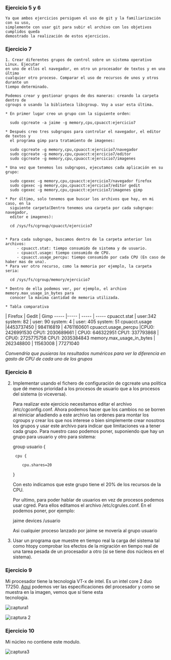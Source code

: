 ### Ejercicio 5 y 6

    Ya que ambos ejercicios persiguen el uso de git y la familiarización con su uso,
    simplemente con usar git para subir el archivo con los objetivos cumplidos queda
    demostrado la realización de estos ejercicios.

### Ejercicio 7

    1. Crear diferentes grupos de control sobre un sistema operativo Linux. Ejecutar 
    en uno de ellos el navegador, en otro un procesador de textos y en uno último 
    cualquier otro proceso. Comparar el uso de recursos de unos y otros durante un 
    tiempo determinado.

    Podemos crear y gestionar grupos de dos maneras: creando la carpeta dentro de
    cgroups o usando la biblioteca libcgroup. Voy a usar esta última.

    * En primer lugar creo un grupo con la siguiente orden:

      sudo cgcreate -a jaime -g memory,cpu,cpuacct:ejercicio7

    * Después creo tres subgrupos para controlar el navegador, el editor de textos y
      el programa gimp para tratamiento de imagenes:
      
      sudo cgcreate -g memory,cpu,cpuacct:ejercicio7/navegador
      sudo cgcreate -g memory,cpu,cpuacct:ejercicio7/editor
      sudo cgcreate -g memory,cpu,cpuacct:ejercicio7/imagenes
      
    * Una vez que tenemos los subgrupos, ejecutamos cada aplicación en su grupo:
      
      sudo cgexec -g memory,cpu,cpuacct:ejercicio7/navegador firefox
      sudo cgexec -g memory,cpu,cpuacct:ejercicio7/editor gedit
      sudo cgexec -g memory,cpu,cpuacct:ejercicio7/imagenes gimp
     
    * Por último, solo tenemos que buscar los archivos que hay, en mi caso, en la 
      siguiente carpeta(Dentro tenemos una carpeta por cada subgrupo: navegador, 
      editor e imagenes):
      
      cd /sys/fs/cgroup/cpuacct/ejercicio7
      
      
    * Para cada subgrupo, buscamos dentro de la carpeta anterior los archivos:
         - cpuacct.stat: tiempo consumido de sistema y de usuario.
         - cpuacct.usage: tiempo consumido de CPU.
         - cpuacct.usage_percpu: tiempo consumido por cada CPU (En caso de haber mas de una).
    * Para ver otro recurso, como la memoria por ejemplo, la carpeta seria:
      
      cd /sys/fs/cgroup/memory/ejercicio7
      
    * Dentro de ella podemos ver, por ejemplo, el archivo memory.max_usage_in_bytes para
      conocer la máxima cantidad de memoria utilizada.

    * Tabla comparativa

 | Firefox | Gedit | Gimp
----- |----- | ----- | -----
cpuacct.stat | user:342 system: 82 | user: 90 system: 4 | user: 405 system: 51
cpuacct.usage |4453737450 | 984116819 | 4761160601
cpuacct.usage_percpu |CPU0: 2426991530 CPU1: 2030689661 | CPU0: 646322951 CPU1: 337793868 | CPU0: 2725775758 CPU1: 2035384843
memory.max_usage_in_bytes | 262348800 | 11563008 | 77271040

*Convendría que pusieras los resultados numéricos para ver la diferencia en gasto de CPU de cada uno de los grupos*


### Ejercicio 8

  2. Implementar usando el fichero de configuración de cgcreate una política que dé menos 
     prioridad a los procesos de usuario que a los procesos del sistema (o viceversa).

     Para realizar este ejercicio necesitamos editar el archivo /etc/cgconfig.conf. Ahora
     podemos hacer que los cambios no se borren al reiniciar añadiendo a este archivo las
     ordenes para montar los cgroups y crear los que nos interese o bien simplemente crear
     nosotros los grupos y usar este archivo para indicar que limitaciones va a tener cada
     grupo. Para nuestro caso podemos poner, suponiendo que hay un grupo para usuario y otro
     para sistema:

       group usuario {

          cpu {

             cpu.shares=20

       }

      Con esto indicamos que este grupo tiene el 20% de los recursos de la CPU.

      Por ultimo, para poder hablar de usuarios en vez de procesos podemos usar cgred. Para ellos
      editamos el archivo /etc/cgrules.conf. En el podemos poner, por ejemplo:

        jaime     devices   /usuario

      Asi cualquier proceso lanzado por jaime se movería al grupo usuario

  3. Usar un programa que muestre en tiempo real la carga del sistema tal como htopy comprobar los 
     efectos de la migración en tiempo real de una tarea pesada de un procesador a otro (si se tiene dos 
     núcleos en el sistema).


### Ejercicio 9

  Mi procesador tiene la tecnologia VT-x de intel. Es un intel core 2 duo T7250. 
  [Aqui](http://ark.intel.com/products/31728/Intel-Core2-Duo-Processor-T7250-2M-Cache-2_00-ghz-800-mhz-fsb)
  podemos ver las especificaciones del procesador y como se muestra en la imagen, vemos que sí tiene esta   
  tecnologia.

  ![captura1](https://dl.dropboxusercontent.com/u/17453375/captura1.png)

  ![captura 2](https://dl.dropboxusercontent.com/u/17453375/captura2.png)


### Ejercicio 10

   Mi núcleo no contiene este modulo.

   ![captura3](https://dl.dropboxusercontent.com/u/17453375/captura3.png)
